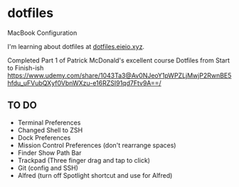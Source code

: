 # dotfiles
MacBook Configuration

I'm learning about dotfiles at [dotfiles.eieio.xyz](http://dotfiles.eieio.xyz).

Completed Part 1 of Patrick McDonald's excellent course Dotfiles from Start to Finish-ish
https://www.udemy.com/share/1043Ta3@Av0NJeoY1pWPZLjMwjP2RwnBE5hfdu_uFVubQXyf0VbnWXzu-e16RZSI91qd7Ftv9A==/

## TO DO
- Terminal Preferences
- Changed Shell to ZSH
- Dock Preferences
- Mission Control Preferences (don't rearrange spaces)
- Finder Show Path Bar
- Trackpad (Three finger drag and tap to click)
- Git (config and SSH)
- Alfred (turn off Spotlight shortcut and use for Alfred)
